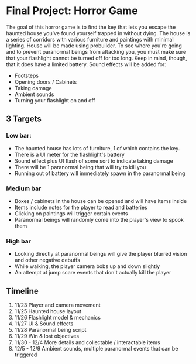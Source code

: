# Final Project: Horror Game
The goal of this horror game is to find the key
that lets you escape the haunted house you've found yourself
trapped in without dying. The house is a series of corridors with various
furniture and paintings with minimal lighting. House will be made using probuilder.
To see where you're going and to prevent paranormal beings from 
attacking you, you must make sure that your flashlight cannot be 
turned off for too long. Keep in mind, though, that it does have 
a limited battery.
Sound effects will be added for:
* Footsteps
* Opening doors / Cabinets
* Taking damage
* Ambient sounds
* Turning your flashlight on and off
## 3 Targets
### Low bar:
* The haunted house has lots of furniture, 1 of which contains the key.
* There is a UI meter for the flashlight's battery 
* Sound effect plus UI flash of some sort to indicate taking damage 
* There will be 1 paranormal being that will try to kill you 
* Running out of battery will immediately spawn in the paranormal being
### Medium bar
* Boxes / cabinets in the house can be opened and will have items inside
* Items include notes for the player to read and batteries
* Clicking on paintings will trigger certain events
* Paranormal beings will randomly come into the player's view to spook them
### High bar
* Looking directly at paranormal beings will give the player blurred vision and other negative debuffs
* While walking, the player camera bobs up and down slightly
* An attempt at jump scare events that don't actually kill the player
## Timeline
1. 11/23 Player and camera movement 
2. 11/25 Haunted house layout 
3. 11/26 Flashlight model & mechanics 
4. 11/27 UI & Sound effects 
5. 11/28 Paranormal being script
6. 11/29 Win & lost objectives
7. 11/30 - 12/4 More details and collectable / interactable items
8. 12/5 - 12/9 Ambient sounds, multiple paranormal events that can be triggered
